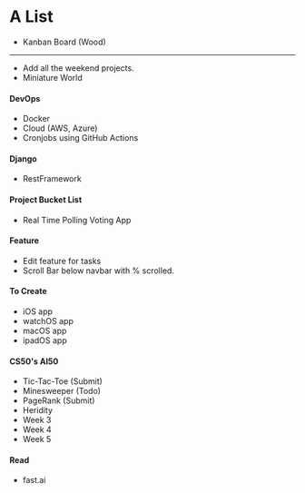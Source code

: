 # A List

- Kanban Board (Wood) 
----------------------------
- Add all the weekend projects.
- Miniature World

#### DevOps
- Docker
- Cloud (AWS, Azure) 
- Cronjobs using GitHub Actions

#### Django
- RestFramework

#### Project Bucket List
- Real Time Polling Voting App

#### Feature
- Edit feature for tasks
- Scroll Bar below navbar with % scrolled.

#### To Create
- iOS app
- watchOS app
- macOS app
- ipadOS app

#### CS50's AI50
- Tic-Tac-Toe (Submit)
- Minesweeper (Todo)
- PageRank (Submit)
- Heridity 
- Week 3
- Week 4
- Week 5

#### Read
- fast.ai

